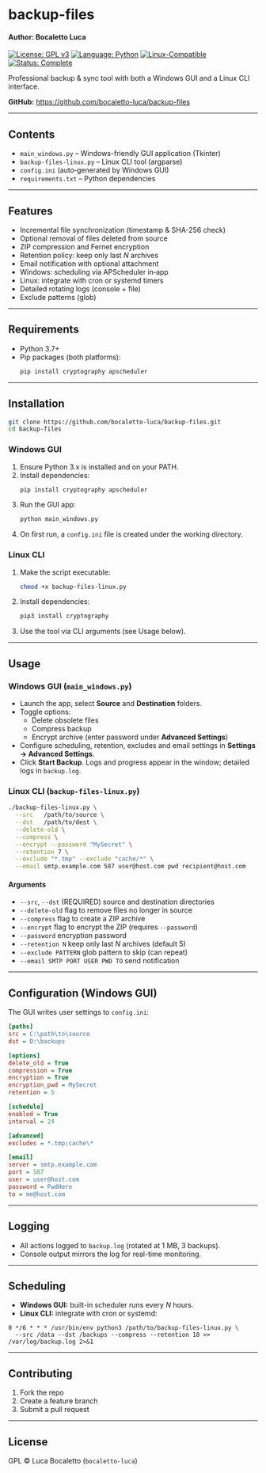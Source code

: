 # backup-files
#### Author: Bocaletto Luca

[![License: GPL v3](https://img.shields.io/badge/License-GPLv3-blue?style=for-the-badge&logo=gnu)](LICENSE) [![Language: Python](https://img.shields.io/badge/Language-Python-blue?style=for-the-badge&logo=python)](https://www.python.org/) [![Linux-Compatible](https://img.shields.io/badge/Linux-Compatible-blue?style=for-the-badge&logo=linux)](https://www.kernel.org/) [![Status: Complete](https://img.shields.io/badge/Status-Complete-brightgreen?style=for-the-badge)](https://github.com/bocaletto-luca/Directory-Monitor)

Professional backup & sync tool with both a Windows GUI and a Linux CLI interface.  

**GitHub:** https://github.com/bocaletto-luca/backup-files  

---

## Contents

- `main_windows.py` – Windows-friendly GUI application (Tkinter)  
- `backup-files-linux.py` – Linux CLI tool (argparse)  
- `config.ini` (auto‐generated by Windows GUI)  
- `requirements.txt` – Python dependencies  

---

## Features

- Incremental file synchronization (timestamp & SHA-256 check)  
- Optional removal of files deleted from source  
- ZIP compression and Fernet encryption  
- Retention policy: keep only last _N_ archives  
- Email notification with optional attachment  
- Windows: scheduling via APScheduler in‐app  
- Linux: integrate with cron or systemd timers  
- Detailed rotating logs (console + file)  
- Exclude patterns (glob)  

---

## Requirements

- Python 3.7+  
- Pip packages (both platforms):  
  ```bash
  pip install cryptography apscheduler
  ```  

---

## Installation

```bash
git clone https://github.com/bocaletto-luca/backup-files.git
cd backup-files
```

### Windows GUI

1. Ensure Python 3.x is installed and on your PATH.  
2. Install dependencies:  
   ```bash
   pip install cryptography apscheduler
   ```
3. Run the GUI app:  
   ```bash
   python main_windows.py
   ```
4. On first run, a `config.ini` file is created under the working directory.

### Linux CLI

1. Make the script executable:  
   ```bash
   chmod +x backup-files-linux.py
   ```
2. Install dependencies:  
   ```bash
   pip3 install cryptography
   ```
3. Use the tool via CLI arguments (see Usage below).

---

## Usage

### Windows GUI (`main_windows.py`)

- Launch the app, select **Source** and **Destination** folders.  
- Toggle options:  
  - Delete obsolete files  
  - Compress backup  
  - Encrypt archive (enter password under **Advanced Settings**)  
- Configure scheduling, retention, excludes and email settings in **Settings → Advanced Settings**.  
- Click **Start Backup**. Logs and progress appear in the window; detailed logs in `backup.log`.

### Linux CLI (`backup-files-linux.py`)

```bash
./backup-files-linux.py \
  --src   /path/to/source \
  --dst   /path/to/dest \
  --delete-old \
  --compress \
  --encrypt --password "MySecret" \
  --retention 7 \
  --exclude "*.tmp" --exclude "cache/*" \
  --email smtp.example.com 587 user@host.com pwd recipient@host.com
```

#### Arguments

- `--src`, `--dst` (REQUIRED) source and destination directories  
- `--delete-old` flag to remove files no longer in source  
- `--compress` flag to create a ZIP archive  
- `--encrypt` flag to encrypt the ZIP (requires `--password`)  
- `--password` encryption password  
- `--retention N` keep only last _N_ archives (default 5)  
- `--exclude PATTERN` glob pattern to skip (can repeat)  
- `--email SMTP PORT USER PWD TO` send notification  

---

## Configuration (Windows GUI)

The GUI writes user settings to `config.ini`:

```ini
[paths]
src = C:\path\to\source
dst = D:\backups

[options]
delete_old = True
compression = True
encryption = True
encryption_pwd = MySecret
retention = 5

[schedule]
enabled = True
interval = 24

[advanced]
excludes = *.tmp;cache\*

[email]
server = smtp.example.com
port = 587
user = user@host.com
password = PwdHere
to = me@host.com
```

---

## Logging

- All actions logged to `backup.log` (rotated at 1 MB, 3 backups).  
- Console output mirrors the log for real-time monitoring.

---

## Scheduling

- **Windows GUI:** built-in scheduler runs every _N_ hours.  
- **Linux CLI:** integrate with cron or systemd:

```cron
0 */6 * * * /usr/bin/env python3 /path/to/backup-files-linux.py \
  --src /data --dst /backups --compress --retention 10 >> /var/log/backup.log 2>&1
```

---

## Contributing

1. Fork the repo  
2. Create a feature branch  
3. Submit a pull request  

---

## License

GPL © Luca Bocaletto (`bocaletto-luca`)
